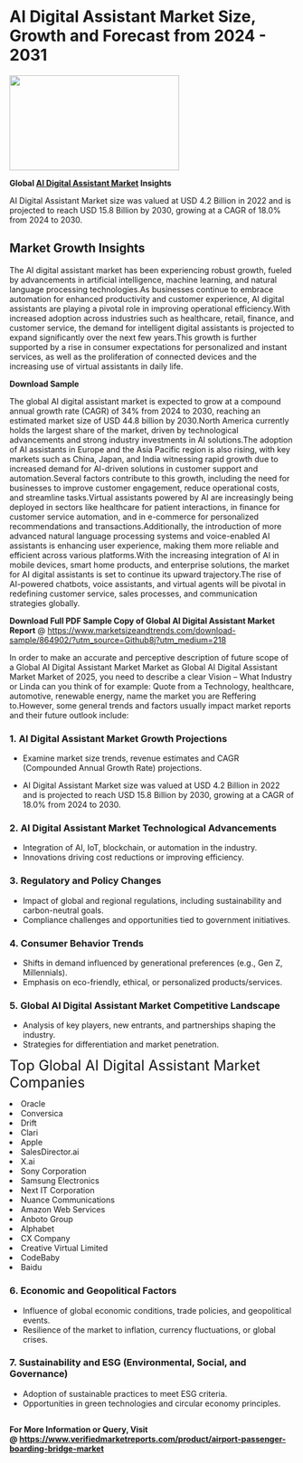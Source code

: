 <H1>AI Digital Assistant Market Size, Growth and Forecast from 2024 - 2031</H1><img class="aligncenter size-medium wp-image-584254" src="https://thirdeyenews.in/wp-content/uploads/2024/09/Global-Market-Research-300x168.jpeg" alt="" width="300" height="168" /><p><strong>Global&nbsp;<a href="https://www.marketsizeandtrends.com/download-sample/864902/?utm_source=Github8j?utm_medium=218">AI Digital Assistant Market</a> Insights</strong></p><p>AI Digital Assistant Market size was valued at USD 4.2 Billion in 2022 and is projected to reach USD 15.8 Billion by 2030, growing at a CAGR of 18.0% from 2024 to 2030.</p><p><h2>Market Growth Insights</h2> <p>The AI digital assistant market has been experiencing robust growth, fueled by advancements in artificial intelligence, machine learning, and natural language processing technologies.As businesses continue to embrace automation for enhanced productivity and customer experience, AI digital assistants are playing a pivotal role in improving operational efficiency.With increased adoption across industries such as healthcare, retail, finance, and customer service, the demand for intelligent digital assistants is projected to expand significantly over the next few years.This growth is further supported by a rise in consumer expectations for personalized and instant services, as well as the proliferation of connected devices and the increasing use of virtual assistants in daily life.</p> <p><strong>Download Sample</strong></p> <p>The global AI digital assistant market is expected to grow at a compound annual growth rate (CAGR) of 34% from 2024 to 2030, reaching an estimated market size of USD 44.8 billion by 2030.North America currently holds the largest share of the market, driven by technological advancements and strong industry investments in AI solutions.The adoption of AI assistants in Europe and the Asia Pacific region is also rising, with key markets such as China, Japan, and India witnessing rapid growth due to increased demand for AI-driven solutions in customer support and automation.Several factors contribute to this growth, including the need for businesses to improve customer engagement, reduce operational costs, and streamline tasks.Virtual assistants powered by AI are increasingly being deployed in sectors like healthcare for patient interactions, in finance for customer service automation, and in e-commerce for personalized recommendations and transactions.Additionally, the introduction of more advanced natural language processing systems and voice-enabled AI assistants is enhancing user experience, making them more reliable and efficient across various platforms.With the increasing integration of AI in mobile devices, smart home products, and enterprise solutions, the market for AI digital assistants is set to continue its upward trajectory.The rise of AI-powered chatbots, voice assistants, and virtual agents will be pivotal in redefining customer service, sales processes, and communication strategies globally.<p><span class=""><strong>Download Full PDF Sample Copy of Global AI Digital Assistant Market Report</strong> @ <a href="https://www.marketsizeandtrends.com/download-sample/864902/?utm_source=Github8j?utm_medium=218" target="_blank">https://www.marketsizeandtrends.com/download-sample/864902/?utm_source=Github8j?utm_medium=218</a></span></p><p>In order to make an accurate and perceptive description of future scope of a Global&nbsp;AI Digital Assistant Market Market as Global&nbsp;AI Digital Assistant Market Market of 2025, you need to describe a clear Vision &ndash; What Industry or Linda can you think of for example: Quote from a Technology, healthcare, automotive, renewable energy, name the market you are Reffering to.However, some general trends and factors usually impact market reports and their future outlook include:</p><h3>1.&nbsp;<strong>AI Digital Assistant Market Growth Projections</strong></h3><ul><li>Examine market size trends, revenue estimates and CAGR (Compounded Annual Growth Rate) projections.</li><li><p>AI Digital Assistant Market size was valued at USD 4.2 Billion in 2022 and is projected to reach USD 15.8 Billion by 2030, growing at a CAGR of 18.0% from 2024 to 2030.</p></li></ul><h3>2.&nbsp;<strong>AI Digital Assistant Market Technological Advancements</strong></h3><ul><li>Integration of AI, IoT, blockchain, or automation in the industry.</li><li>Innovations driving cost reductions or improving efficiency.</li></ul><h3>3.&nbsp;<strong>Regulatory and Policy Changes</strong></h3><ul><li>Impact of global and regional regulations, including sustainability and carbon-neutral goals.</li><li>Compliance challenges and opportunities tied to government initiatives.</li></ul><h3>4.&nbsp;<strong>Consumer Behavior Trends</strong></h3><ul><li>Shifts in demand influenced by generational preferences (e.g., Gen Z, Millennials).</li><li>Emphasis on eco-friendly, ethical, or personalized products/services.</li></ul><h3>5.&nbsp;<strong>Global AI Digital Assistant Market Competitive Landscape</strong></h3><ul><li>Analysis of key players, new entrants, and partnerships shaping the industry.</li><li>Strategies for differentiation and market penetration.</li></ul><p data-pm-slice="1 1 []"><span style="color: inherit; font-family: inherit; font-size: 25px;">Top Global AI Digital Assistant Market Companies</span></p><div class="" data-test-id=""><p><li>Oracle</li><li> Conversica</li><li> Drift</li><li> Clari</li><li> Apple</li><li> SalesDirector.ai</li><li> X.ai</li><li> Sony Corporation</li><li> Samsung Electronics</li><li> Next IT Corporation</li><li> Nuance Communications</li><li> Amazon Web Services</li><li> Anboto Group</li><li> Alphabet</li><li> CX Company</li><li> Creative Virtual Limited</li><li> CodeBaby</li><li> Baidu</li></p></div><h3>6.&nbsp;<strong>Economic and Geopolitical Factors</strong></h3><ul><li>Influence of global economic conditions, trade policies, and geopolitical events.</li><li>Resilience of the market to inflation, currency fluctuations, or global crises.</li></ul><h3>7.&nbsp;<strong>Sustainability and ESG (Environmental, Social, and Governance)</strong></h3><ul><li>Adoption of sustainable practices to meet ESG criteria.</li><li>Opportunities in green technologies and circular economy principles.</li></ul><h2><strong style="font-size: 14px;">For More Information or Query, Visit @&nbsp;</strong><a style="background-color: #ffffff; font-size: 14px;" href="https://www.marketsizeandtrends.com/report/ai-digital-assistant-market/" target="_blank">https://www.verifiedmarketreports.com/product/airport-passenger-boarding-bridge-market</a></h2>